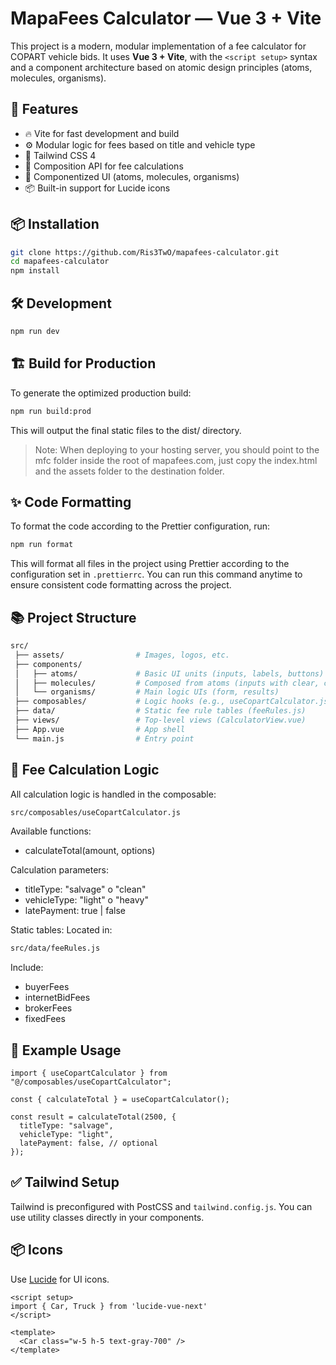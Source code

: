 # MapaFees Calculator — Vue 3 + Vite

This project is a modern, modular implementation of a fee calculator for COPART vehicle bids. It uses **Vue 3 + Vite**, with the `<script setup>` syntax and a component architecture based on atomic design principles (atoms, molecules, organisms).

## 🚀 Features

- 🔥 Vite for fast development and build
- ⚙️ Modular logic for fees based on title and vehicle type
- 🎨 Tailwind CSS 4
- 🧠 Composition API for fee calculations
- 🧩 Componentized UI (atoms, molecules, organisms)
- 📦 Built-in support for Lucide icons

## 📦 Installation

```bash
git clone https://github.com/Ris3TwO/mapafees-calculator.git
cd mapafees-calculator
npm install
```

## 🛠️ Development

```bash
npm run dev
```

## 🏗️ Build for Production

To generate the optimized production build:

```bash
npm run build:prod
```

This will output the final static files to the dist/ directory.

> Note: When deploying to your hosting server, you should point to the mfc folder inside the root of mapafees.com, just copy the index.html and the assets folder to the destination folder.

## ✨ Code Formatting

To format the code according to the Prettier configuration, run:

```bash
npm run format
```

This will format all files in the project using Prettier according to the configuration set in `.prettierrc`. You can run this command anytime to ensure consistent code formatting across the project.

## 📚 Project Structure

```bash
src/
 ├── assets/                # Images, logos, etc.
 ├── components/
 │   ├── atoms/             # Basic UI units (inputs, labels, buttons)
 │   ├── molecules/         # Composed from atoms (inputs with clear, card results)
 │   └── organisms/         # Main logic UIs (form, results)
 ├── composables/           # Logic hooks (e.g., useCopartCalculator.js)
 ├── data/                  # Static fee rule tables (feeRules.js)
 ├── views/                 # Top-level views (CalculatorView.vue)
 ├── App.vue                # App shell
 └── main.js                # Entry point
```

## 🧮 Fee Calculation Logic

All calculation logic is handled in the composable:

```bash
src/composables/useCopartCalculator.js
```

Available functions:

- calculateTotal(amount, options)

Calculation parameters:

- titleType: "salvage" o "clean"
- vehicleType: "light" o "heavy"
- latePayment: true | false

Static tables:
Located in:

```bash
src/data/feeRules.js
```

Include:

- buyerFees
- internetBidFees
- brokerFees
- fixedFees

## 🧪 Example Usage

```
import { useCopartCalculator } from "@/composables/useCopartCalculator";

const { calculateTotal } = useCopartCalculator();

const result = calculateTotal(2500, {
  titleType: "salvage",
  vehicleType: "light",
  latePayment: false, // optional
});
```

## ✅ Tailwind Setup

Tailwind is preconfigured with PostCSS and `tailwind.config.js`. You can use utility classes directly in your components.

## 📦 Icons

Use [Lucide](https://lucide.dev/) for UI icons.

```
<script setup>
import { Car, Truck } from 'lucide-vue-next'
</script>

<template>
  <Car class="w-5 h-5 text-gray-700" />
</template>
```
